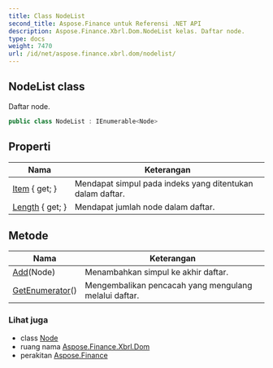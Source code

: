 ```yaml
---
title: Class NodeList
second_title: Aspose.Finance untuk Referensi .NET API
description: Aspose.Finance.Xbrl.Dom.NodeList kelas. Daftar node.
type: docs
weight: 7470
url: /id/net/aspose.finance.xbrl.dom/nodelist/
---
```

## NodeList class

Daftar node.

```csharp
public class NodeList : IEnumerable<Node>
```

## Properti

| Nama | Keterangan |
| --- | --- |
| [Item](../../aspose.finance.xbrl.dom/nodelist/item/) { get; } | Mendapat simpul pada indeks yang ditentukan dalam daftar. |
| [Length](../../aspose.finance.xbrl.dom/nodelist/length/) { get; } | Mendapat jumlah node dalam daftar. |

## Metode

| Nama | Keterangan |
| --- | --- |
| [Add](../../aspose.finance.xbrl.dom/nodelist/add/)(Node) | Menambahkan simpul ke akhir daftar. |
| [GetEnumerator](../../aspose.finance.xbrl.dom/nodelist/getenumerator/)() | Mengembalikan pencacah yang mengulang melalui daftar. |

### Lihat juga

* class [Node](../node/)
* ruang nama [Aspose.Finance.Xbrl.Dom](../../aspose.finance.xbrl.dom/)
* perakitan [Aspose.Finance](../../)


